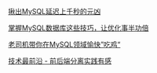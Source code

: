 [揪出MySQL延迟上千秒的元凶](http://blog.51cto.com/suifu/2094198?wx)

[掌握MySQL数据库这些技巧，让优化事半功倍](http://blog.51cto.com/lizhenliang/2095526?wx)

[老司机带你在MySQL领域愉快”吃鸡“](http://blog.51cto.com/sumongodb/2083286?wx)

[技术最前沿 - 前后端分离实践有感](http://blog.51cto.com/jamesfancy/2058830?wx)